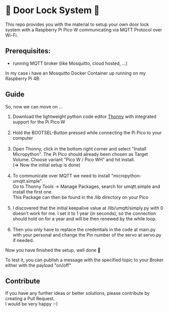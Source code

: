 # 🚪 Door Lock System 🔑

This repo provides you with the material to setup your own door lock system with a Raspberry Pi Pico W communicating via MQTT Protocol over Wi-Fi.

## Prerequisites:
- running MQTT broker (like Mosquitto, cloud hosted, ...)

In my case i have an Mosquitto Docker Container up running
on my Raspberry Pi 4B.

## Guide

So, now we can move on ...

1. Download the lightweight python code editor [Thonny](https://thonny.org/) with integrated support for the Pi Pico W
</br></br>
2. Hold the BOOTSEL-Button pressed while connecting the Pi Pico to your computer
</br></br>
3. Open Thonny, click in the bottom right corner and select "Install Micropython". The Pi Pico should already been chosen as Target Volume. Choose variant "Pico W / Pico WH" and hit install.<br>(=> Now the initial setup is done)
</br></br>
4. To communicate over MQTT we need to install "micropython-umqtt.simple".<br> Go to Thonny Tools -> Manage Packages, search for umqtt.simple and install the first one. <br>This Package can then be found in the /lib directory on your Pico
</br></br>
5. I discovered that the initial keepalive value at /lib/umqtt/simply.py with 0 doesn't work for me. I set it to 1 year (in seconds), so the connection should hold on for a year and will be then renewed by the while loop.
</br></br>
6. Then you only have to replace the credentials in the code at main.py with your personal and change the Pin number of the servo at servo.py if needed.

Now you have finished the setup, well done 💪

To test it, you can publish a message with the specified topic to your Broker either with the payload "on/off"

## Contribute

If you have any further ideas or better solutions, please contribute by creating a Pull Request.<br>
I would be very happy :-)
   

